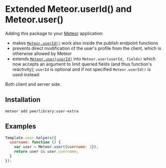 Extended Meteor.userId() and Meteor.user()
==========================================

Adding this package to your [Meteor](http://www.meteor.com/) application:

* makes [`Meteor.userId()`](http://docs.meteor.com/#/full/meteor_userid)
  work also inside the publish endpoint functions
* prevents direct modification of the user's profile from the client, which
  is otherwise allowed by Meteor
* extends [`Meteor.user(userId)`](http://docs.meteor.com/#/full/meteor_user)
  into `Meteor.user(userId, fields)` which now accepts an argument to limit
  queried fields (and thus function's reactivity); `userId` is optional and if
  not specified `Meteor.userId()` is used instead:

Both client and server side.

Installation
------------

```
meteor add peerlibrary:user-extra
```

Examples
--------

```javascript
Template.user.helpers({
  username: function () {
    var user = Meteor.user({username: 1});
    return user && user.username;
  }
});
```
